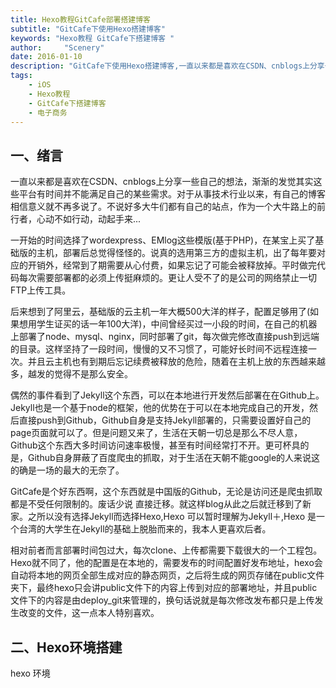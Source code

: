 ```yaml
---
title: Hexo教程GitCafe部署搭建博客
subtitle: "GitCafe下使用Hexo搭建博客"
keywords: "Hexo教程 GitCafe下搭建博客 "
author:     "Scenery"
date: 2016-01-10
description: "GitCafe下使用Hexo搭建博客,一直以来都是喜欢在CSDN、cnblogs上分享一些自己的想法，渐渐的发觉其实这些平台有时间并不能满足自己的某些需求。对于从事技术行业以来，有自己的博客相信意义就不再多说了。不说好多大牛们都有自己的站点，作为一个大牛路上的前行者，心动不如行动，动起手来...一开始的时间选择了wordexpress、EMlog这些模版(基于PHP)，在某宝上买了基础版的主机，部署后总觉得怪怪的。说真的选用第三方的虚拟主机，出了每年要对应的开销外，经常到了期需要从心付费，如果忘记了可能会被释放掉。平时做完代码每次需要部署都的必须上传挺麻烦的。更让人受不了的是公司的网络禁止一切FTP上传工具."
tags:
	- iOS
	- Hexo教程
	- GitCafe下搭建博客
	- 电子商务
---
```



## 一、绪言 
一直以来都是喜欢在CSDN、cnblogs上分享一些自己的想法，渐渐的发觉其实这些平台有时间并不能满足自己的某些需求。对于从事技术行业以来，有自己的博客相信意义就不再多说了。不说好多大牛们都有自己的站点，作为一个大牛路上的前行者，心动不如行动，动起手来...

一开始的时间选择了wordexpress、EMlog这些模版(基于PHP)，在某宝上买了基础版的主机，部署后总觉得怪怪的。说真的选用第三方的虚拟主机，出了每年要对应的开销外，经常到了期需要从心付费，如果忘记了可能会被释放掉。平时做完代码每次需要部署都的必须上传挺麻烦的。更让人受不了的是公司的网络禁止一切FTP上传工具。

后来想到了阿里云，基础版的云主机一年大概500大洋的样子，配置足够用了(如果想用学生证买的话一年100大洋)，中间曾经买过一小段的时间，在自己的机器上部署了node、mysql、nginx，同时部署了git，每次做完修改直接push到远端的目录。这样坚持了一段时间，慢慢的又不习惯了，可能好长时间不远程连接一次。并且云主机也有到期后忘记续费被释放的危险，随着在主机上放的东西越来越多，越发的觉得不是那么安全。

偶然的事件看到了Jekyll这个东西，可以在本地进行开发然后部署在在Github上。Jekyll也是一个基于node的框架，他的优势在于可以在本地完成自己的开发，然后直接push到Github，Github自身是支持Jekyll部署的，只需要设置好自己的page页面就可以了。但是问题又来了，生活在天朝一切总是那么不尽人意，Github这个东西大多时间访问速率极慢，甚至有时间经常打不开。更可杯具的是，Github自身屏蔽了百度爬虫的抓取，对于生活在天朝不能google的人来说这的确是一场的最大的无奈了。

GitCafe是个好东西啊，这个东西就是中国版的Github，无论是访问还是爬虫抓取都是不受任何限制的。废话少说 直接迁移。就这样blog从此之后就迁移到了新家。之所以没有选择Jekyll而选择Hexo,Hexo 可以暂时理解为Jekyll＋,Hexo 是一个台湾的大学生在Jekyll的基础上脱胎而来的，我本人更喜欢后者。

相对前者而言部署时间包过大，每次clone、上传都需要下载很大的一个工程包。Hexo就不同了，他的配置是在本地的，需要发布的时间配置好发布地址，hexo会自动将本地的网页全部生成对应的静态网页，之后将生成的网页存储在public文件夹下，最终hexo只会讲public文件下的内容上传到对应的部署地址，并且public文件下的内容是由deploy_git来管理的，换句话说就是每次修改发布都只是上传发生改变的文件，这一点本人特别喜欢。

## 二、Hexo环境搭建

hexo  环境